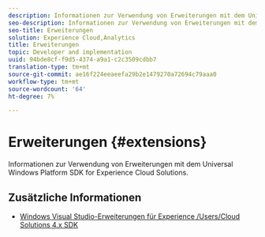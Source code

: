 ```yaml
---
description: Informationen zur Verwendung von Erweiterungen mit dem Universal Windows Platform SDK for Experience Cloud Solutions.
seo-description: Informationen zur Verwendung von Erweiterungen mit dem Universal Windows Platform SDK for Experience Cloud Solutions.
seo-title: Erweiterungen
solution: Experience Cloud,Analytics
title: Erweiterungen
topic: Developer and implementation
uuid: 94bde8cf-f9d5-4374-a9a1-c2c3509cdbb7
translation-type: tm+mt
source-git-commit: ae16f224eeaeefa29b2e1479270a72694c79aaa0
workflow-type: tm+mt
source-wordcount: '64'
ht-degree: 7%

---
```



# Erweiterungen {#extensions}

Informationen zur Verwendung von Erweiterungen mit dem Universal Windows Platform SDK for Experience Cloud Solutions.

## Zusätzliche Informationen

+ [Windows Visual Studio-Erweiterungen für Experience /Users/Cloud Solutions 4.x SDK](/help/universal-windows/extensions/win-vse-4x.md)